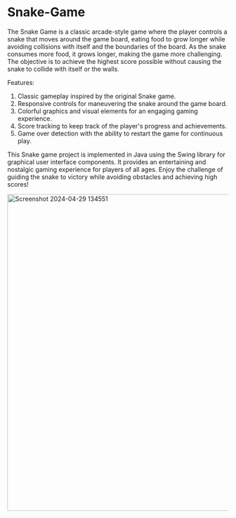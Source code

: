 # Snake-Game

The Snake Game is a classic arcade-style game where the player controls a snake that moves around the game board, eating food to grow longer while avoiding collisions with itself and the boundaries of the board. As the snake consumes more food, it grows longer, making the game more challenging. The objective is to achieve the highest score possible without causing the snake to collide with itself or the walls.

Features:
1. Classic gameplay inspired by the original Snake game.
2. Responsive controls for maneuvering the snake around the game board.
3. Colorful graphics and visual elements for an engaging gaming experience.
4. Score tracking to keep track of the player's progress and achievements.
5. Game over detection with the ability to restart the game for continuous play.

This Snake game project is implemented in Java using the Swing library for graphical user interface components. It provides an entertaining and nostalgic gaming experience for players of all ages. Enjoy the challenge of guiding the snake to victory while avoiding obstacles and achieving high scores!


<img width="722" alt="Screenshot 2024-04-29 134551" src="https://github.com/chhavijs/Snake-Game/assets/103040629/8e02ebfe-5187-47b0-8fd1-5dab9115c199">
